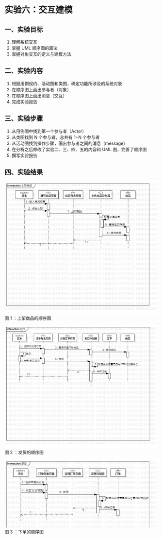# 实验六：交互建模

## 一、实验目标

1. 理解系统交互  
2. 掌握 UML 顺序图的画法
3. 掌握对象交互的定义与建模方法

## 二、实验内容

1. 根据用例规约、活动图和类图，确定功能所涉及的系统对象
2. 在顺序图上画出参与者（对象）
3. 在顺序图上画出消息（交互）
4. 完成实验报告

## 三、实验步骤

1. 从用例图中找到第一个参与者（Actor）
2. 从类图找到 N 个参与者，总共有 1+N 个参与者
3. 从活动图找到操作步骤，画出参与者之间的消息（message）
4. 在分析之后修改了实验二、三、四、五的内容和 UML 图，完善了顺序图
5. 撰写实验报告

## 四、实验结果

![上架商品顺序图](./Lab6_SequenceDiagram1.jpg)  
图 1 ：上架商品的顺序图

![发货顺序图](./Lab6_SequenceDiagram2.jpg)  
图 2 ：发货的顺序图

![下单顺序图](./Lab6_SequenceDiagram3.jpg)  
图 3 ：下单的顺序图
